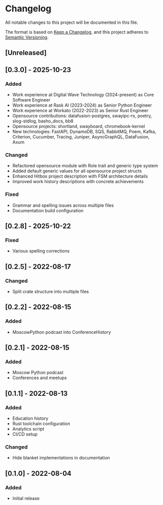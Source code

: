 # Changelog
All notable changes to this project will be documented in this file.

The format is based on [Keep a Changelog](https://keepachangelog.com/en/1.0.0/),
and this project adheres to [Semantic Versioning](https://semver.org/spec/v2.0.0.html).

## [Unreleased]

## [0.3.0] - 2025-10-23
### Added
- Work experience at Digital Wave Technology (2024-present) as Core Software Engineer
- Work experience at Rask AI (2023-2024) as Senior Python Engineer
- Work experience at Workato (2022-2023) as Senior Rust Engineer
- Opensource contributions: datafusion-postgres, swayipc-rs, poetry, slog-stdlog, basho_docs, bb8
- Opensource projects: shortland, swayboard, chromebook-kernel
- New technologies: FastAPI, DynamoDB, SQS, RabbitMQ, Poem, Kafka, Criterion, Cucumber, Tracing, Juniper, AsyncGraphQL, DataFusion, Axum

### Changed
- Refactored opensource module with Role trait and generic type system
- Added default generic values for all opensource project structs
- Enhanced Hitbox project description with FSM architecture details
- Improved work history descriptions with concrete achievements

### Fixed
- Grammar and spelling issues across multiple files
- Documentation build configuration

## [0.2.8] - 2025-10-22
### Fixed
- Various spelling corrections

## [0.2.5] - 2022-08-17
### Changed
- Split crate structure into multiple files

## [0.2.2] - 2022-08-15
### Added
- MoscowPython podcast into ConferenceHistory

## [0.2.1] - 2022-08-15
### Added
- Moscow Python podcast
- Conferences and meetups

## [0.1.1] - 2022-08-13
### Added
- Education history
- Rust toolchain configuration
- Analytics script
- CI/CD setup

### Changed
- Hide blanket implementations in documentation

## [0.1.0] - 2022-08-04
### Added
- Initial release
